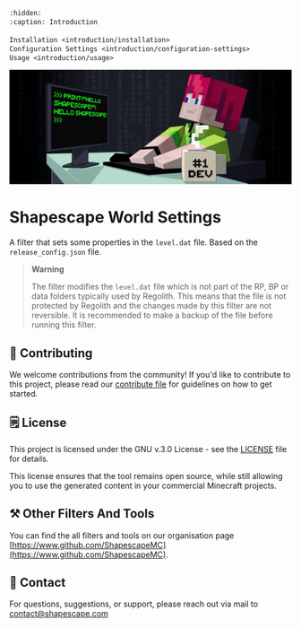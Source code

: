 ```{toctree}
:hidden:
:caption: Introduction

Installation <introduction/installation>
Configuration Settings <introduction/configuration-settings>
Usage <introduction/usage>
```

![](../header.jpg)

# Shapescape World Settings
A filter that sets some properties in the `level.dat` file. Based on the  `release_config.json` file.

> **Warning**
> 
> The filter modifies the `level.dat` file which is not part of the RP, BP or data folders typically used by Regolith. This means that the file is not protected by Regolith and the changes made by this filter are not reversible. It is recommended to make a backup of the file before running this filter.

## 👷 Contributing
We welcome contributions from the community! If you'd like to contribute to this project, please read our [contribute file](https://www.github.com/ShapescapeMC/Shapescape-World-Settings/blob/main/CONTRIBUTING.md) for guidelines on how to get started.

## 🗒️ License
This project is licensed under the GNU v.3.0 License - see the [LICENSE](https://github.com/ShapescapeMC/Shapescape-World-Settings/blob/main/LICENSE) file for details.

This license ensures that the tool remains open source, while still allowing you to use the generated content in your commercial Minecraft projects.

## ⚒️ Other Filters And Tools
You can find the all filters and tools on our organisation page [https://www.github.com/ShapescapeMC](https://www.github.com/ShapescapeMC).

## 📧 Contact
For questions, suggestions, or support, please reach out via mail to [contact@shapescape.com](mailto:contact@shapescape.com)
